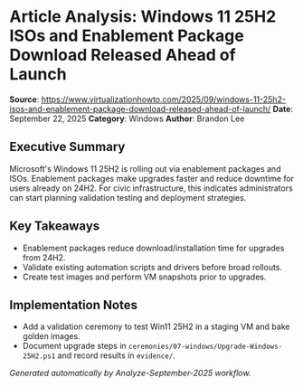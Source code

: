# Article Analysis: Windows 11 25H2 ISOs and Enablement Package Download Released Ahead of Launch

**Source**: https://www.virtualizationhowto.com/2025/09/windows-11-25h2-isos-and-enablement-package-download-released-ahead-of-launch/
**Date**: September 22, 2025
**Category**: Windows
**Author**: Brandon Lee

## Executive Summary

Microsoft's Windows 11 25H2 is rolling out via enablement packages and ISOs. Enablement packages make upgrades faster and reduce downtime for users already on 24H2. For civic infrastructure, this indicates administrators can start planning validation testing and deployment strategies.

## Key Takeaways

- Enablement packages reduce download/installation time for upgrades from 24H2.
- Validate existing automation scripts and drivers before broad rollouts.
- Create test images and perform VM snapshots prior to upgrades.

## Implementation Notes

- Add a validation ceremony to test Win11 25H2 in a staging VM and bake golden images.
- Document upgrade steps in `ceremonies/07-windows/Upgrade-Windows-25H2.ps1` and record results in `evidence/`.

_Generated automatically by Analyze-September-2025 workflow._
